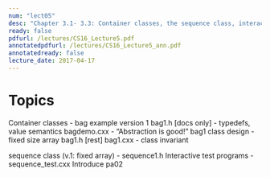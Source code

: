 ```yaml
---
num: "lect05"
desc: "Chapter 3.1- 3.3: Container classes, the sequence class, interactive test programs, intro to pa2 "
ready: false
pdfurl: /lectures/CS16_Lecture5.pdf
annotatedpdfurl: /lectures/CS16_Lecture5_ann.pdf
annotatedready: false 
lecture_date: 2017-04-17
---
```


# Topics

Container classes - bag example version 1
	bag1.h [docs only] - typedefs, value semantics
	bagdemo.cxx - “Abstraction is good!”
	bag1 class design - fixed size array
		bag1.h [rest]
		bag1.cxx - class invariant

sequence class (v.1: fixed array) - sequence1.h
	Interactive test programs - sequence_test.cxx
	Introduce pa02
